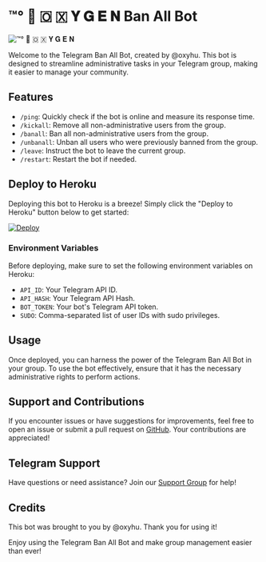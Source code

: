 # ™°‌ 🫧 🇴 🇽 𝐘 𝐆 𝐄 𝐍 Ban All Bot

![™°‌ 🫧 🇴 🇽 𝐘 𝐆 𝐄 𝐍](https://graph.org/file/b0825ba6490d2aa6a6afd.jpg) <!-- Add your bot's logo here -->

Welcome to the Telegram Ban All Bot, created by @oxyhu. This bot is designed to streamline administrative tasks in your Telegram group, making it easier to manage your community.

## Features

- `/ping`: Quickly check if the bot is online and measure its response time.
- `/kickall`: Remove all non-administrative users from the group.
- `/banall`: Ban all non-administrative users from the group.
- `/unbanall`: Unban all users who were previously banned from the group.
- `/leave`: Instruct the bot to leave the current group.
- `/restart`: Restart the bot if needed.

## Deploy to Heroku

Deploying this bot to Heroku is a breeze! Simply click the "Deploy to Heroku" button below to get started:

[![Deploy](https://www.herokucdn.com/deploy/button.svg)](https://dashboard.heroku.com/new?template=https://github.com/Ranavanshi/BANALLBOT)

### Environment Variables

Before deploying, make sure to set the following environment variables on Heroku:

- `API_ID`: Your Telegram API ID.
- `API_HASH`: Your Telegram API Hash.
- `BOT_TOKEN`: Your bot's Telegram API token.
- `SUDO`: Comma-separated list of user IDs with sudo privileges.

## Usage

Once deployed, you can harness the power of the Telegram Ban All Bot in your group. To use the bot effectively, ensure that it has the necessary administrative rights to perform actions.

## Support and Contributions

If you encounter issues or have suggestions for improvements, feel free to open an issue or submit a pull request on [GitHub](https://github.com/PRADHAN474/BANALLBOT). Your contributions are appreciated!

## Telegram Support

Have questions or need assistance? Join our [Support Group](https://t.me/BWANDARLOK) for help!

## Credits

This bot was brought to you by @oxyhu. Thank you for using it!

Enjoy using the Telegram Ban All Bot and make group management easier than ever!
